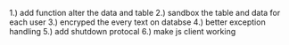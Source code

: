 1.) add function alter the data and table
2.) sandbox the table and data for each user
3.) encryped the every text on databse
4.) better exception handling
5.) add shutdown protocal
6.) make js client working  